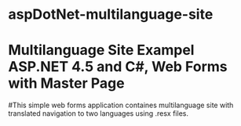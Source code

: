 # aspDotNet-multilanguage-site

# Multilanguage Site Exampel ASP.NET 4.5 and C#, Web Forms with Master Page

#This simple web forms application containes multilanguage site with translated navigation to two languages using .resx files.
